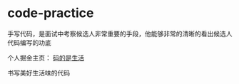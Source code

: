 # code-practice
手写代码，是面试中考察候选人非常重要的手段，他能够非常的清晰的看出候选人代码编写的功底

个人掘金主页： [码的是生活](https://juejin.cn/user/2823201590884238)

书写美好生活味的代码